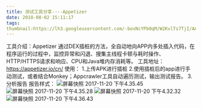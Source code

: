 ```yaml
---
title: 测试工具分享----Appetizer
date: 2018-08-02 15:11:17
tags:
thumbnail:https://lh3.googleusercontent.com/-bovNcYPb0qM/W2KvlTs7TjI/AAAAAAAACno/cEyjFKYrRKwoMhD7EwaZbCWBAi5HpwusQCHMYCw/I/%255BUNSET%255D
---
```

工具介绍：Appetizer 通过DEX插桩的方法，全自动地向APP内多处插入代码，在程序运行的过程中，监控异常和闪退、搜集主线程卡顿与耗时操作、HTTP/HTTPS请求和响应、CPU和Java堆内存消耗等。
工具地址：https://appetizer.io/cn/
使用：
1.上传APK进行插桩
2.使用插桩后的app进行手动测试，或者结合Monkey；Appcrawler工具自动遍历测试，输出测试报告。
3.分析报告
报告样式：
![屏幕快照 2017-11-20 下午4.35.45](https://lh3.googleusercontent.com/-bovNcYPb0qM/W2KvlTs7TjI/AAAAAAAACno/cEyjFKYrRKwoMhD7EwaZbCWBAi5HpwusQCHMYCw/I/%255BUNSET%255D)
![屏幕快照 2017-11-20 下午4.35.28](https://lh3.googleusercontent.com/-w9fraAbGUCc/W2KvmLyEPmI/AAAAAAAACns/fbJGmIM0u84V2UZXD4TKb1pWVDmB_C0iwCHMYCw/I/%255BUNSET%255D)
![屏幕快照 2017-11-20 下午4.32.32](https://lh3.googleusercontent.com/-4UpXAHHRk0c/W2Kvm-vU1-I/AAAAAAAACnw/fb0Oi7mOKbA_WJUhSF9FB7ejXzInc--EACHMYCw/I/%255BUNSET%255D)
![屏幕快照 2017-11-20 下午4.36.43](https://lh3.googleusercontent.com/-ZnIIxXRkBLE/W2KvnmMMgLI/AAAAAAAACn0/y3fUOShTgRUiBE6VfrpxV3eGTiMr4ur7wCHMYCw/I/%255BUNSET%255D)



